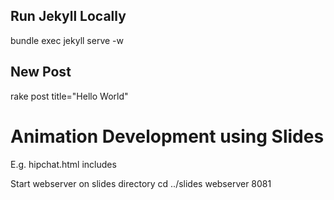 Run Jekyll Locally
------------------

bundle exec jekyll serve -w


New Post
--------

rake post title="Hello World"


Animation Development using Slides
==================================

E.g. hipchat.html includes 
<script src="http://localhost:8081/slides.js"></script>

Start webserver on slides directory
cd ../slides
webserver 8081